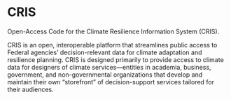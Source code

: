 # CRIS

Open-Access Code for the Climate Resilience Information System (CRIS).

CRIS is an open, interoperable platform that streamlines public access to Federal agencies’ decision-relevant data for climate adaptation and resilience planning. CRIS is designed primarily to provide access to climate data for designers of climate services—entities in academia, business, government, and non-governmental organizations that develop and maintain their own “storefront” of decision-support services tailored for their audiences.
